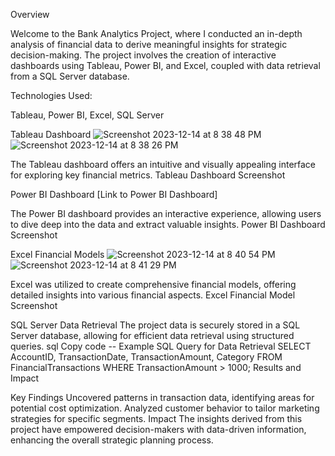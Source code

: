 Overview

Welcome to the Bank Analytics Project, where I conducted an in-depth analysis of financial data to derive meaningful insights for strategic decision-making. The project involves the creation of interactive dashboards using Tableau, Power BI, and Excel, coupled with data retrieval from a SQL Server database.

Technologies Used:

Tableau,
Power BI,
Excel,
SQL Server


Tableau Dashboard
![Screenshot 2023-12-14 at 8 38 48 PM](https://github.com/mohitpandey28/Hospitality-Analytics/assets/149960816/ec58fc69-71e2-4a16-8450-d596ab95d714)
![Screenshot 2023-12-14 at 8 38 26 PM](https://github.com/mohitpandey28/Hospitality-Analytics/assets/149960816/fc209466-c39d-4bfb-9464-32faef6d9e55)



The Tableau dashboard offers an intuitive and visually appealing interface for exploring key financial metrics.
Tableau Dashboard Screenshot

Power BI Dashboard
[Link to Power BI Dashboard]

The Power BI dashboard provides an interactive experience, allowing users to dive deep into the data and extract valuable insights.
Power BI Dashboard Screenshot

Excel Financial Models
![Screenshot 2023-12-14 at 8 40 54 PM](https://github.com/mohitpandey28/Hospitality-Analytics/assets/149960816/eb572402-c429-4b03-9c9c-33216d3b2d2b)
![Screenshot 2023-12-14 at 8 41 29 PM](https://github.com/mohitpandey28/Hospitality-Analytics/assets/149960816/052a4eee-82c6-4a4f-9fdf-8d54fe5e81b7)


Excel was utilized to create comprehensive financial models, offering detailed insights into various financial aspects.
Excel Financial Model Screenshot

SQL Server Data Retrieval
The project data is securely stored in a SQL Server database, allowing for efficient data retrieval using structured queries.
sql
Copy code
-- Example SQL Query for Data Retrieval
SELECT 
    AccountID,
    TransactionDate,
    TransactionAmount,
    Category
FROM 
    FinancialTransactions
WHERE 
    TransactionAmount > 1000;
Results and Impact

Key Findings
Uncovered patterns in transaction data, identifying areas for potential cost optimization.
Analyzed customer behavior to tailor marketing strategies for specific segments.
Impact
The insights derived from this project have empowered decision-makers with data-driven information, enhancing the overall strategic planning process.
